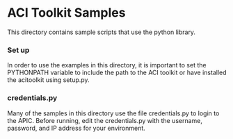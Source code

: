 # ACI Toolkit Samples #

This directory contains sample scripts that use the python library.

### Set up ###

In order to use the examples in this directory, it is important to set the PYTHONPATH variable to include the path to the ACI toolkit or have installed the acitoolkit using setup.py.

### credentials.py ###
Many of the samples in this directory use the file credentials.py to login to the APIC.  Before running, edit the credentials.py with the username, password, and IP address for your environment.

